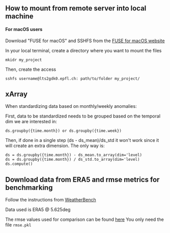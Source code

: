 ## How to mount from remote server into local machine

#### For macOS users
Download "FUSE for macOS" and SSHFS from the [FUSE for macOS website](https://osxfuse.github.io/)

In your local terminal, create a directory where you want to mount the files
```
mkidr my_project
```

Then, create the access
```
sshfs username@lts2gdk0.epfl.ch: path/to/folder my_project/
```

## xArray 
When standardizing data based on monthly/weekly anomalies: 

First, data to be standardized needs to be grouped based on the temporal dim we are interested in: 

```ds.groupby({time.month}) or ds.groupby({time.week})```

Then, if done in a single step (ds - ds_mean)/ds_std it won't work since it will create an extra dimension. 
The only way is: 

```
ds = ds.groupby({time.month}) - ds_mean.to_array(dim='level)
ds = ds.groupby({time.month}) / ds_std.to_array(dim='level)
ds.compute()
```

## Download data from ERA5 and rmse metrics for benchmarking

Follow the instructions from [WeatherBench](https://github.com/pangeo-data/WeatherBench)

Data used is ERA5 @ 5.625deg

The rmse values used for comparison can be found [here](https://dataserv.ub.tum.de/index.php/s/m1524895?path=%2Fbaselines)
You only need the file ```rmse.pkl```


